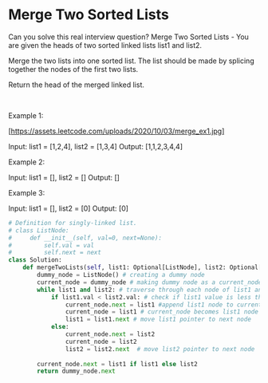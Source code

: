 # Merge Two Sorted Lists

Can you solve this real interview question? Merge Two Sorted Lists - You are given the heads of two sorted linked lists list1 and list2.

Merge the two lists into one sorted list. The list should be made by splicing together the nodes of the first two lists.

Return the head of the merged linked list.

 

Example 1:

[https://assets.leetcode.com/uploads/2020/10/03/merge_ex1.jpg]


Input: list1 = [1,2,4], list2 = [1,3,4]
Output: [1,1,2,3,4,4]


Example 2:


Input: list1 = [], list2 = []
Output: []


Example 3:


Input: list1 = [], list2 = [0]
Output: [0]

``` py
# Definition for singly-linked list.
# class ListNode:
#     def __init__(self, val=0, next=None):
#         self.val = val
#         self.next = next
class Solution:
    def mergeTwoLists(self, list1: Optional[ListNode], list2: Optional[ListNode]) -> Optional[ListNode]:
        dummy_node = ListNode() # creating a dummy node
        current_node = dummy_node # making dummy node as a current_node
        while list1 and list2: # traverse through each node of list1 and list2
            if list1.val < list2.val: # check if list1 value is less than list2
                current_node.next = list1 #append list1 node to current_node
                current_node = list1 # current_node becomes list1 node
                list1 = list1.next # move list1 pointer to next node
            else:
                current_node.next = list2
                current_node = list2
                list2 = list2.next  # move list2 pointer to next node
            
        current_node.next = list1 if list1 else list2
        return dummy_node.next
                
        
```
